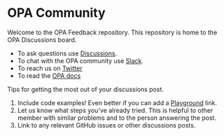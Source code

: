 # OPA Community

Welcome to the OPA Feedback repository. This repository is home to the OPA Discussions board.

- To ask questions use [Discussions](https://github.com/open-policy-agent/community/discussions).
- To chat with the OPA community use [Slack](http://slack.openpolicyagent.org/).
- To reach us on [Twitter](https://twitter.com/openpolicyagent)
- To read the [OPA docs](https://www.openpolicyagent.org/docs/latest/)

Tips for getting the most out of your discussions post. 
1. Include code examples! Even better if you can add a [Playground](https://play.openpolicyagent.org/) link.
2. Let us know what steps you've already tried. This is helpful to other member with similar problems and to the person answering the post.
3. Link to any relevant GitHub issues or other discussions posts.


